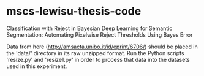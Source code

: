 # mscs-lewisu-thesis-code
Classification with Reject in Bayesian Deep Learning for Semantic Segmentation: Automating Pixelwise Reject Thresholds Using Bayes Error

Data from here (http://amsacta.unibo.it/id/eprint/6706/) should be placed in the 'data/' directory in its raw unzipped format. Run the Python scripts 'resize.py' and 'resize1.py' in order to process that data into the datasets used in this experiment.
